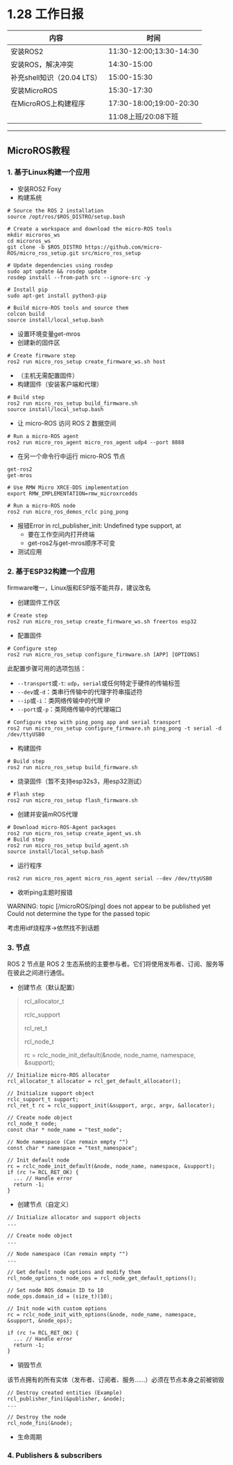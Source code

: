 # 1.28 工作日报

| 内容                       | 时间                    |
| -------------------------- | ----------------------- |
| 安装ROS2                   | 11:30-12:00;13:30-14:30 |
| 安装ROS，解决冲突          | 14:30-15:00             |
| 补充shell知识（20.04 LTS） | 15:00-15:30             |
| 安装MicroROS               | 15:30-17:30             |
| 在MicroROS上构建程序       | 17:30-18:00;19:00-20:30 |
|                            | 11:08上班/20:08下班     |

***

## MicroROS教程

### 1. 基于Linux构建一个应用

* 安装ROS2 Foxy
* 构建系统

```
# Source the ROS 2 installation
source /opt/ros/$ROS_DISTRO/setup.bash

# Create a workspace and download the micro-ROS tools
mkdir microros_ws
cd microros_ws
git clone -b $ROS_DISTRO https://github.com/micro-ROS/micro_ros_setup.git src/micro_ros_setup

# Update dependencies using rosdep
sudo apt update && rosdep update
rosdep install --from-path src --ignore-src -y

# Install pip
sudo apt-get install python3-pip

# Build micro-ROS tools and source them
colcon build
source install/local_setup.bash
```

* 设置环境变量get-mros
* 创建新的固件区

```
# Create firmware step
ros2 run micro_ros_setup create_firmware_ws.sh host
```

* （主机无需配置固件）
* 构建固件（安装客户端和代理）

```
# Build step
ros2 run micro_ros_setup build_firmware.sh
source install/local_setup.bash
```

* 让 micro-ROS 访问 ROS 2 数据空间

```
# Run a micro-ROS agent
ros2 run micro_ros_agent micro_ros_agent udp4 --port 8888
```

* 在另一个命令行中运行 micro-ROS 节点

```
get-ros2
get-mros

# Use RMW Micro XRCE-DDS implementation
export RMW_IMPLEMENTATION=rmw_microxrcedds

# Run a micro-ROS node
ros2 run micro_ros_demos_rclc ping_pong
```

* 报错Error in rcl_publisher_init: Undefined type support, at
  * 要在工作空间内打开终端
  * get-ros2与get-mros顺序不可变
* 测试应用

### 2. 基于ESP32构建一个应用

firmware唯一，Linux版和ESP版不能共存，建议改名

* 创建固件工作区

```
# Create step
ros2 run micro_ros_setup create_firmware_ws.sh freertos esp32
```

* 配置固件

```
# Configure step
ros2 run micro_ros_setup configure_firmware.sh [APP] [OPTIONS]
```

此配置步骤可用的选项包括：

- `--transport`或`-t`: `udp`，`serial`或任何特定于硬件的传输标签
- `--dev`或`-d`：类串行传输中的代理字符串描述符
- `--ip`或`-i`：类网络传输中的代理 IP
- `--port`或`-p`：类网络传输中的代理端口

```
# Configure step with ping_pong app and serial transport
ros2 run micro_ros_setup configure_firmware.sh ping_pong -t serial -d /dev/ttyUSB0
```

* 构建固件

```
# Build step
ros2 run micro_ros_setup build_firmware.sh
```

* 烧录固件（暂不支持esp32s3，用esp32测试）

```
# Flash step
ros2 run micro_ros_setup flash_firmware.sh
```

* 创建并安装mROS代理

```
# Download micro-ROS-Agent packages
ros2 run micro_ros_setup create_agent_ws.sh
# Build step
ros2 run micro_ros_setup build_agent.sh
source install/local_setup.bash
```

* 运行程序

```
ros2 run micro_ros_agent micro_ros_agent serial --dev /dev/ttyUSB0
```

* 收听ping主题时报错

WARNING: topic [/microROS/ping] does not appear to be published yet
Could not determine the type for the passed topic

考虑用idf烧程序->依然找不到话题

### 3. 节点

ROS 2 节点是 ROS 2 生态系统的主要参与者。它们将使用发布者、订阅、服务等在彼此之间进行通信。

* 创建节点（默认配置）

> rcl_allocator_t
>
> rclc_support
>
> rcl_ret_t
>
> rcl_node_t
>
> rc = rclc_node_init_default(&node, node_name, namespace, &support);

```
// Initialize micro-ROS allocator
rcl_allocator_t allocator = rcl_get_default_allocator();

// Initialize support object
rclc_support_t support;
rcl_ret_t rc = rclc_support_init(&support, argc, argv, &allocator);

// Create node object
rcl_node_t node;
const char * node_name = "test_node";

// Node namespace (Can remain empty "")
const char * namespace = "test_namespace";

// Init default node
rc = rclc_node_init_default(&node, node_name, namespace, &support);
if (rc != RCL_RET_OK) {
  ... // Handle error
  return -1;
}
```

* 创建节点（自定义）

```
// Initialize allocator and support objects
...

// Create node object
...

// Node namespace (Can remain empty "")
...

// Get default node options and modify them
rcl_node_options_t node_ops = rcl_node_get_default_options();

// Set node ROS domain ID to 10
node_ops.domain_id = (size_t)(10);

// Init node with custom options
rc = rclc_node_init_with_options(&node, node_name, namespace, &support, &node_ops);

if (rc != RCL_RET_OK) {
  ... // Handle error
  return -1;
}
```

* 销毁节点

该节点拥有的所有实体（发布者、订阅者、服务……）必须在节点本身之前被销毁

```
// Destroy created entities (Example)
rcl_publisher_fini(&publisher, &node);
...

// Destroy the node
rcl_node_fini(&node);
```

* 生命周期

### 4. Publishers & subscribers



